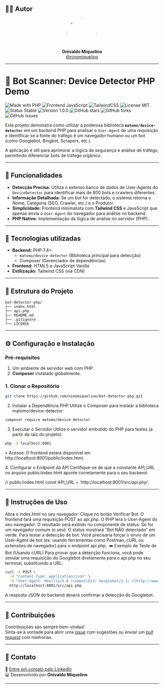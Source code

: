 ## 👨‍💻 Autor

<div align="center">
  <img src="https://avatars.githubusercontent.com/ninomiquelino" width="100" height="100" style="border-radius: 50%">
  <br>
  <strong>Onivaldo Miquelino</strong>
  <br>
  <a href="https://github.com/ninomiquelino">@ninomiquelino</a>
</div>

---

# 🤖 Bot Scanner: Device Detector PHP Demo

![Made with PHP](https://img.shields.io/badge/PHP-777BB4?logo=php&logoColor=white)
![Frontend JavaScript](https://img.shields.io/badge/Frontend-JavaScript-F7DF1E?logo=javascript&logoColor=black)
![TailwindCSS](https://img.shields.io/badge/TailwindCSS-38B2AC?logo=tailwindcss&logoColor=white)
![License MIT](https://img.shields.io/badge/License-MIT-green)
![Status Stable](https://img.shields.io/badge/Status-Stable-success)
![Version 1.0.0](https://img.shields.io/badge/Version-1.0.0-blue)
![GitHub stars](https://img.shields.io/github/stars/NinoMiquelino/bot-detector-php?style=social)
![GitHub forks](https://img.shields.io/github/forks/NinoMiquelino/bot-detector-php?style=social)
![GitHub issues](https://img.shields.io/github/issues/NinoMiquelino/bot-detector-php)

Este projeto demonstra como utilizar a poderosa biblioteca **`matomo/device-detector`** em um backend PHP para analisar o `User-Agent` de uma requisição e identificar se a fonte do tráfego é um navegador humano ou um bot (como Googlebot, Bingbot, Scrapers, etc.).

A aplicação é útil para aprimorar a lógica de segurança e análise de tráfego, permitindo diferenciar bots de tráfego orgânico.

---

## 🔎 Funcionalidades

* **Detecção Precisa:** Utiliza o extenso banco de dados de User-Agents do `DeviceDetector` para identificar mais de 800 bots e crawlers diferentes.
* **Informação Detalhada:** Se um bot for detectado, o sistema retorna o Nome, Categoria (SEO, Crawler, etc.) e o Produtor.
* **Simplicidade:** Frontend minimalista com **Tailwind CSS** e JavaScript que apenas envia o `User-Agent` do navegador para análise no backend.
* **PHP Nativo:** Implementação da lógica de análise no servidor (PHP).

---

## 🧠 Tecnologias utilizadas

* **Backend:** PHP 7.4+
    * `matomo/device-detector` (Biblioteca principal para detecção)
    * Composer (Gerenciador de dependências)
* **Frontend:** HTML5 e JavaScript Vanilla
* **Estilização:** Tailwind CSS (via CDN)

---

## 🧩 Estrutura do Projeto
```
bot-detector-php/
├── index.html
├── api.php
├── README.md
├── .gitignore
└── LICENSE
```
---

## ⚙️ Configuração e Instalação

### Pré-requisitos

1.  Um ambiente de servidor web com PHP.
2.  **Composer** instalado globalmente.

### 1. Clonar o Repositório

```bash
git clone https://github.com/ninomiquelino/bot-detector-php.git
```

2. Instalar a Dependência PHP
​Utilize o Composer para instalar a biblioteca matomo/device-detector:

```bash
composer require matomo/device-detector
```

3. Executar o Servidor
​Utilize o servidor embutido do PHP para testes (a partir da raiz do projeto):

```bash
php -S localhost:8001
```

​• Acesse: O frontend estará disponível em http://localhost:8001/public/index.html.

​4. Configurar o Endpoint da API
​Certifique-se de que a constante API_URL no arquivo public/index.html aponte corretamente para o seu backend:

// public/index.html
const API_URL = 'http://localhost:8001/src/api.php'; 

---

## 📝 Instruções de Uso

​Abra o index.html no seu navegador.
​Clique no botão Verificar Bot.
​O frontend fará uma requisição POST ao api.php. O PHP lerá o User-Agent do seu navegador.
​O resultado será exibido no componente de status:
​Se for um navegador comum (o seu): O status mostrará "Bot NÃO detectado" em verde.
​Para testar a detecção de bot: Você precisaria forçar o envio de um User-Agent de bot (ex: usando ferramentas como Postman, cURL ou extensões de navegador) para o endpoint api.php.
​
➡️ Exemplo de Teste de Bot (Usando cURL)
​Para provar que a detecção funciona, você pode simular uma requisição do Googlebot diretamente para o api.php no seu terminal, substituindo a URL:

```bash
curl -X POST \
  -H "Content-Type: application/json" \
  -H "User-Agent: Mozilla/5.0 (compatible; Googlebot/2.1; +[http://www.google.com/bot.html](http://www.google.com/bot.html))" \
  http://localhost:8001/src/api.php
```

A resposta JSON do backend deverá confirmar a detecção do Googlebot.

---

## 🤝 Contribuições
Contribuições são sempre bem-vindas!  
Sinta-se à vontade para abrir uma [*issue*](https://github.com/NinoMiquelino/bot-detector-php/issues) com sugestões ou enviar um [*pull request*](https://github.com/NinoMiquelino/bot-detector-php/pulls) com melhorias.

---

## 💬 Contato
📧 [Entre em contato pelo LinkedIn](https://www.linkedin.com/in/onivaldomiquelino/)  
💻 Desenvolvido por **Onivaldo Miquelino**

---
